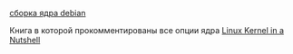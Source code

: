 [сборка ядра debian](https://habr.com/ru/articles/82600/)

Книга в которой прокомментированы все опции ядра
[Linux Kernel in a Nutshell](http://www.kroah.com/lkn/)
